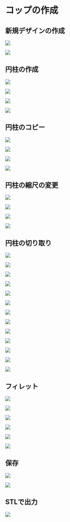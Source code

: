 # コップの作成

## 新規デザインの作成

![](/img/cup001.png)

![](/img/cup002.png)

## 円柱の作成

![](/img/cup101.png)

![](/img/cup102.png)

![](/img/cup103.png)

![](/img/cup104.png)

## 円柱のコピー

![](/img/cup201.png)

![](/img/cup202.png)

![](/img/cup203.png)

![](/img/cup204.png)

## 円柱の縮尺の変更

![](/img/cup301.png)

![](/img/cup302.png)

![](/img/cup303.png)

![](/img/cup304.png)

## 円柱の切り取り

![](/img/cup401.png)

![](/img/cup402.png)

![](/img/cup403.png)

![](/img/cup404.png)

![](/img/cup405.png)

![](/img/cup406.png)

![](/img/cup407.png)

![](/img/cup408.png)

![](/img/cup409.png)

![](/img/cup410.png)

![](/img/cup411.png)

![](/img/cup412.png)

![](/img/cup413.png)

## フィレット

![](/img/cup501.png)

![](/img/cup502.png)

![](/img/cup503.png)

![](/img/cup504.png)

![](/img/cup505.png)

![](/img/cup506.png)

## 保存

![](/img/cup601.png)

![](/img/cup602.png)

## STLで出力

![](/img/cup701.png)



